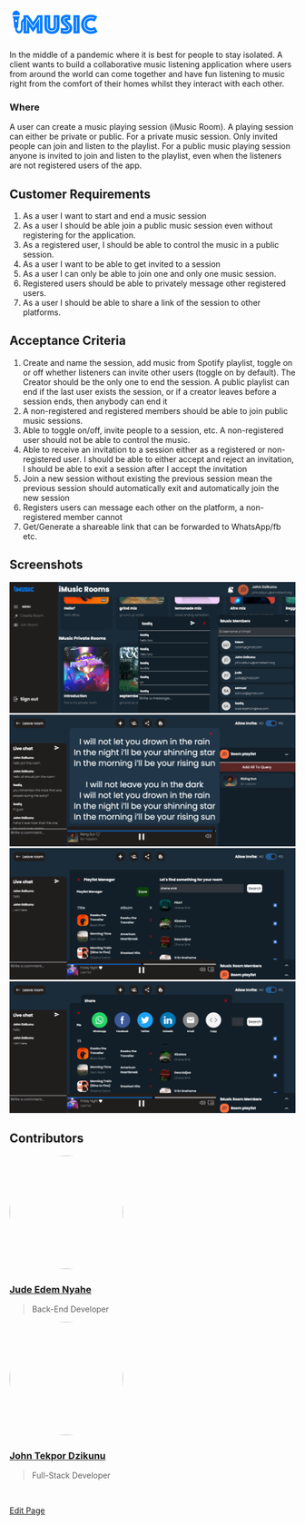 
# [<img src="client/public/images/logo.png">](https://imusicroom.netlify.app)
In the middle of a pandemic where it is best for people to stay isolated. A client wants to build a collaborative music listening application where users from around the world can come together and have fun listening to music right from the comfort of their homes whilst they interact with each other.

### Where
A user can create a music playing session (iMusic Room). A playing session can either be private or public. For a private music session. Only invited people can join and listen to the playlist. For a public music playing session anyone is invited to join and listen to the playlist, even when the listeners are not registered users of the app.

## Customer Requirements
1. As a user I want to start and end a music session
2. As a user I should be able join a public music session even without registering for the application.
3. As a registered user, I should be able to control the music in a public session.
4. As a user I want to be able to get invited to a session
5. As a user I can only be able to join one and only one music session.
6. Registered users should be able to privately message other registered users.
7. As a user I should be able to share a link of the session to other platforms.

## Acceptance Criteria
1. Create and name the session, add music from Spotify playlist, toggle on or off whether listeners can invite other users (toggle on by default). The Creator should be the only one to end the session. A public playlist can end if the last user exists the session, or if a creator leaves before a session ends, then anybody can end it
2. A non-registered and registered members should be able to join public music sessions.
3. Able to toggle on/off, invite people to a session, etc. A non-registered user should not be able to control the music.
4. Able to receive an invitation to a session either as a registered or non-registered user. I should be able to either accept and reject an invitation, I should be able to exit a session after I accept the invitation
5. Join a new session without existing the previous session mean the previous session should automatically exit and automatically join the new session
6. Registers users can message each other on the platform, a non-registered member cannot
7. Get/Generate a shareable link that can be forwarded to WhatsApp/fb etc.

## Screenshots
<img src="client/public/images/screenshots/Screenshot 2022-09-12 at 07-46-48 IMusic Room.png">
<img src="client/public/images/screenshots/Screenshot 2022-09-14 at 07-15-38 Rising Sun.png">

<img src="client/public/images/screenshots/Screenshot 2022-09-14 at 07-19-24 Friday Night.png">
<img src="client/public/images/screenshots/Screenshot 2022-09-14 at 07-19-38 Friday Night.png">


## Contributors


<img width="200" height="200" style="border-radius:100%"  src='https://avatars.githubusercontent.com/u/97879372?v=4'>

### [Jude Edem Nyahe](https://github.com/JudeEdemNyahe)
> Back-End Developer

<img width="200" height="200" style="border-radius:100%"  src='https://avatars.githubusercontent.com/u/99318031?v=4'>

### [John Tekpor Dzikunu ](https://github.com/JudeEdemNyahe)
> Full-Stack Developer

<br/>

[Edit Page](https://github.com/imusic-Inc/imusic/edit/main/README.md)
